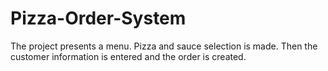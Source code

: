 # Pizza-Order-System
The project presents a menu. Pizza and sauce selection is made. Then the customer information is entered and the order is created.
